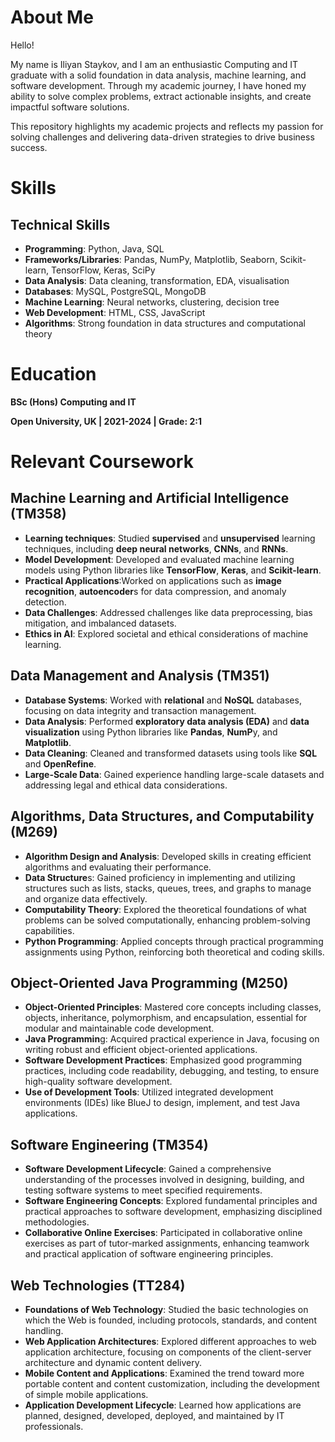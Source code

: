 # About Me

Hello!

My name is Iliyan Staykov, and I am an enthusiastic Computing and IT graduate with a solid foundation in data analysis, machine learning, and software development. Through my academic journey, I have honed my ability to solve complex problems, extract actionable insights, and create impactful software solutions.

This repository highlights my academic projects and reflects my passion for solving challenges and delivering data-driven strategies to drive business success.

# Skills

## Technical Skills

* **Programming**: Python, Java, SQL
* **Frameworks/Libraries**: Pandas, NumPy, Matplotlib, Seaborn, Scikit-learn, TensorFlow, Keras, SciPy
* **Data Analysis**: Data cleaning, transformation, EDA, visualisation
* **Databases**: MySQL, PostgreSQL, MongoDB 
* **Machine Learning**: Neural networks, clustering, decision tree
* **Web Development**: HTML, CSS, JavaScript
* **Algorithms**: Strong foundation in data structures and computational theory

# Education
**BSc (Hons) Computing and IT**

**Open University, UK | 2021-2024 | Grade: 2:1**

# Relevant Coursework

## Machine Learning and Artificial Intelligence (TM358)

* **Learning techniques**: Studied **supervised** and **unsupervised** learning techniques, including **deep neural networks**, **CNNs**, and **RNNs**.
* **Model Development**: Developed and evaluated machine learning models using Python libraries like **TensorFlow**, **Keras**, and **Scikit-learn**.
* **Practical Applications**:Worked on applications such as **image recognition**, **autoencoder**s for data compression, and anomaly detection.
* **Data Challenges**: Addressed challenges like data preprocessing, bias mitigation, and imbalanced datasets.
* **Ethics in AI**: Explored societal and ethical considerations of machine learning.

## Data Management and Analysis (TM351)
* **Database Systems**: Worked with **relational** and **NoSQL** databases, focusing on data integrity and transaction management.
* **Data Analysis**: Performed **exploratory data analysis (EDA)** and **data visualization** using Python libraries like **Pandas**, **NumP**y, and **Matplotlib**.
* **Data Cleaning**: Cleaned and transformed datasets using tools like **SQL** and **OpenRefine**.
* **Large-Scale Data**: Gained experience handling large-scale datasets and addressing legal and ethical data considerations.

## Algorithms, Data Structures, and Computability (M269)
* **Algorithm Design and Analysis**: Developed skills in creating efficient algorithms and evaluating their performance.
* **Data Structure**s: Gained proficiency in implementing and utilizing structures such as lists, stacks, queues, trees, and graphs to manage and organize data effectively.
* **Computability Theory**: Explored the theoretical foundations of what problems can be solved computationally, enhancing problem-solving capabilities.
* **Python Programming**: Applied concepts through practical programming assignments using Python, reinforcing both theoretical and coding skills.

## Object-Oriented Java Programming (M250)
* **Object-Oriented Principles**: Mastered core concepts including classes, objects, inheritance, polymorphism, and encapsulation, essential for modular and maintainable code development.
* **Java Programmin**g: Acquired practical experience in Java, focusing on writing robust and efficient object-oriented applications.
* **Software Development Practices**: Emphasized good programming practices, including code readability, debugging, and testing, to ensure high-quality software development.
* **Use of Development Tools**: Utilized integrated development environments (IDEs) like BlueJ to design, implement, and test Java applications.

## Software Engineering (TM354)
* **Software Development Lifecycle**: Gained a comprehensive understanding of the processes involved in designing, building, and testing software systems to meet specified requirements.
* **Software Engineering Concepts**: Explored fundamental principles and practical approaches to software development, emphasizing disciplined methodologies.
* **Collaborative Online Exercises**: Participated in collaborative online exercises as part of tutor-marked assignments, enhancing teamwork and practical application of software engineering principles. 

## Web Technologies (TT284)

* **Foundations of Web Technology**: Studied the basic technologies on which the Web is founded, including protocols, standards, and content handling.
* **Web Application Architectures**: Explored different approaches to web application architecture, focusing on components of the client-server architecture and dynamic content delivery.
* **Mobile Content and Applications**: Examined the trend toward more portable content and content customization, including the development of simple mobile applications.
* **Application Development Lifecycle**: Learned how applications are planned, designed, developed, deployed, and maintained by IT professionals. 
